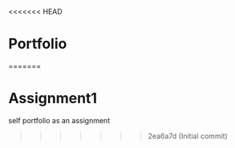 <<<<<<< HEAD
# Portfolio
=======
# Assignment1
self portfolio as an assignment 
>>>>>>> 2ea6a7d (Initial commit)
